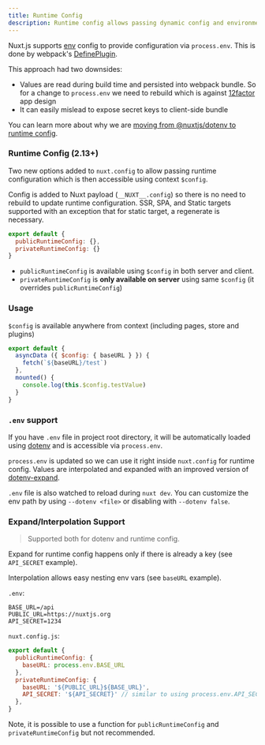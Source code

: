 ```yaml
---
title: Runtime Config
description: Runtime config allows passing dynamic config and environment variables to the nuxt context
---
```


Nuxt.js supports [env](/api/configuration-env) config to provide configuration via `process.env`. This is done by webpack's [DefinePlugin](https://webpack.js.org/plugins/define-plugin/).

This approach had two downsides:
- Values are read during build time and persisted into webpack bundle. So for a change to `process.env` we need to rebuild which is against [12factor](https://12factor.net/) app design
- It can easily mislead to expose secret keys to client-side bundle

You can learn more about why we are [moving from @nuxtjs/dotenv to runtime config](/blog/moving-from-nuxtjs-dotenv-to-runtime-config).

### Runtime Config (2.13+)

Two new options added to `nuxt.config` to allow passing runtime configuration which is then accessible using context `$config`.

Config is added to Nuxt payload (`__NUXT__.config`) so there is no need to rebuild to update runtime configuration. SSR, SPA, and Static targets supported with an exception that for static target, a regenerate is necessary.

```js
export default {
  publicRuntimeConfig: {},
  privateRuntimeConfig: {}
}
```

- `publicRuntimeConfig` is available using `$config` in both server and client.
- `privateRuntimeConfig` is **only available on server** using same `$config` (it overrides `publicRuntimeConfig`)

###  Usage

`$config` is available anywhere from context (including pages, store and plugins)

```js
export default {
  asyncData ({ $config: { baseURL } }) {
    fetch(`${baseURL}/test`)
  },
  mounted() {
    console.log(this.$config.testValue)
  }
}
```

### `.env` support

If you have `.env` file in project root directory, it will be automatically loaded using [dotenv](https://github.com/motdotla/dotenv) and is accessible via `process.env`.

`process.env` is updated so we can use it right inside `nuxt.config` for runtime config. Values are interpolated and expanded with an improved version of [dotenv-expand](https://github.com/motdotla/dotenv-expand).

`.env` file is also watched to reload during `nuxt dev`. You can customize the env path by using `--dotenv <file>` or disabling with `--dotenv false`.

### Expand/Interpolation Support

> Supported both for dotenv and runtime config.

Expand for runtime config happens only if there is already a key (see `API_SECRET` example).

Interpolation allows easy nesting env vars (see `baseURL` example).

`.env`:

```config
BASE_URL=/api
PUBLIC_URL=https://nuxtjs.org
API_SECRET=1234
```

`nuxt.config.js`:

```js
export default {
  publicRuntimeConfig: {
    baseURL: process.env.BASE_URL
  },
  privateRuntimeConfig: {
    baseURL: '${PUBLIC_URL}${BASE_URL}',
    API_SECRET: '${API_SECRET}' // similar to using process.env.API_SECRET
  },
}
```

Note, it is possible to use a function for `publicRuntimeConfig` and `privateRuntimeConfig` but not recommended.
